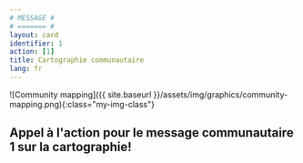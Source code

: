 ```yaml
---
# MESSAGE #
# ======= #
layout: card
identifier: 1 
action: [1]
title: Cartographie communautaire
lang: fr
---
```


![Community mapping]({{ site.baseurl }}/assets/img/graphics/community-mapping.png){:class="my-img-class"}

## Appel à l'action pour le message communautaire 1 sur la cartographie!
